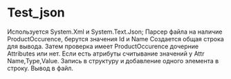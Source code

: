 # Test_json
Используется System.Xml и System.Text.Json;
Парсер файла на наличие ProductOccurence, берутся значения Id и Name
Создается общая строка для вывода.
Затем проверка имеет ProductOccurence дочерние Attributes или нет.
Если есть атрибуты считывание значений у Attr Name,Type,Value.
Запись в структуру и добавление одного элемента в строку.
Вывод в файл.
